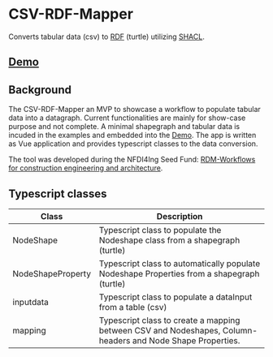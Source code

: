 # CSV-RDF-Mapper
Converts tabular data (csv) to <a href="https://www.w3.org/RDF/">RDF</a> (turtle) utilizing <a href="https://www.w3.org/TR/shacl/">SHACL</a>. 

## <a href="https://winroger.github.io/csv-rdf-mapper/"> Demo </a>

## Background
The CSV-RDF-Mapper an MVP to showcase a workflow to populate tabular data into a datagraph. Current functionalities are mainly for show-case purpose and not complete. A minimal shapegraph and tabular data is incuded in the examples and embedded into the <a href="https://winroger.github.io/csv-rdf-mapper/"> Demo</a>. The app is written as Vue application and provides typescript classes to the data conversion.

The tool was developed during the NFDI4Ing Seed Fund: <a href="https://doi.org/10.5281/zenodo.7802981">RDM-Workflows for construction engineering and architecture</a>.

## Typescript classes
Class | Description
---|---
NodeShape | Typescript class to populate the Nodeshape class from a shapegraph (turtle)
NodeShapeProperty | Typescript class to automatically populate Nodeshape Properties from a shapegraph (turtle)
inputdata | Typescript class to populate a dataInput from a table (csv)
mapping | Typescript class to create a mapping between CSV and Nodeshapes, Column-headers and Node Shape Properties.
